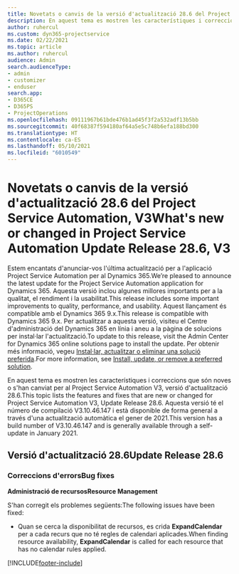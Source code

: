 ```yaml
---
title: Novetats o canvis de la versió d'actualització 28.6 del Project Service Automation revisió, V3
description: En aquest tema es mostren les característiques i correccions que hi ha disponibles per al llançament de l'actualització 28.6, V3, de Project Service Automation.
author: ruhercul
ms.custom: dyn365-projectservice
ms.date: 02/22/2021
ms.topic: article
ms.author: ruhercul
audience: Admin
search.audienceType:
- admin
- customizer
- enduser
search.app:
- D365CE
- D365PS
- ProjectOperations
ms.openlocfilehash: 09111967b61bde476b1ad45f3f2a532adf13b5bb
ms.sourcegitcommit: 40f68387f594180af64a5e5c748b6efa188bd300
ms.translationtype: HT
ms.contentlocale: ca-ES
ms.lasthandoff: 05/10/2021
ms.locfileid: "6010549"
---
```

# <a name="whats-new-or-changed-in-project-service-automation-update-release-286-v3"></a><span data-ttu-id="2af7d-103">Novetats o canvis de la versió d'actualització 28.6 del Project Service Automation, V3</span><span class="sxs-lookup"><span data-stu-id="2af7d-103">What's new or changed in Project Service Automation Update Release 28.6, V3</span></span>

<span data-ttu-id="2af7d-104">Estem encantats d'anunciar-vos l'última actualització per a l'aplicació Project Service Automation per al Dynamics 365.</span><span class="sxs-lookup"><span data-stu-id="2af7d-104">We’re pleased to announce the latest update for the Project Service Automation application for Dynamics 365.</span></span> <span data-ttu-id="2af7d-105">Aquesta versió inclou algunes millores importants per a la qualitat, el rendiment i la usabilitat.</span><span class="sxs-lookup"><span data-stu-id="2af7d-105">This release includes some important improvements to quality, performance, and usability.</span></span> <span data-ttu-id="2af7d-106">Aquest llançament és compatible amb el Dynamics 365 9.x.</span><span class="sxs-lookup"><span data-stu-id="2af7d-106">This release is compatible with Dynamics 365 9.x.</span></span> <span data-ttu-id="2af7d-107">Per actualitzar a aquesta versió, visiteu el Centre d'administració del Dynamics 365 en línia i aneu a la pàgina de solucions per instal·lar l'actualització.</span><span class="sxs-lookup"><span data-stu-id="2af7d-107">To update to this release, visit the Admin Center for Dynamics 365 online solutions page to install the update.</span></span> <span data-ttu-id="2af7d-108">Per obtenir més informació, vegeu [Instal·lar, actualitzar o eliminar una solució preferida](/power-platform/admin/install-remove-preferred-solution).</span><span class="sxs-lookup"><span data-stu-id="2af7d-108">For more information, see [Install, update, or remove a preferred solution](/power-platform/admin/install-remove-preferred-solution).</span></span>

<span data-ttu-id="2af7d-109">En aquest tema es mostren les característiques i correccions que són noves o s'han canviat per al Project Service Automation V3, versió d'actualització 28.6.</span><span class="sxs-lookup"><span data-stu-id="2af7d-109">This topic lists the features and fixes that are new or changed for Project Service Automation V3, Update Release 28.6.</span></span> <span data-ttu-id="2af7d-110">Aquesta versió té el número de compilació V3.10.46.147 i està disponible de forma general a través d'una actualització automàtica el gener de 2021.</span><span class="sxs-lookup"><span data-stu-id="2af7d-110">This version has a build number of V3.10.46.147 and is generally available through a self-update in January 2021.</span></span>

## <a name="update-release-286"></a><span data-ttu-id="2af7d-111">Versió d'actualització 28.6</span><span class="sxs-lookup"><span data-stu-id="2af7d-111">Update Release 28.6</span></span>

### <a name="bug-fixes"></a><span data-ttu-id="2af7d-112">Correccions d'errors</span><span class="sxs-lookup"><span data-stu-id="2af7d-112">Bug fixes</span></span>


<span data-ttu-id="2af7d-113">**Administració de recursos**</span><span class="sxs-lookup"><span data-stu-id="2af7d-113">**Resource Management**</span></span>

<span data-ttu-id="2af7d-114">S'han corregit els problemes següents:</span><span class="sxs-lookup"><span data-stu-id="2af7d-114">The following issues have been fixed:</span></span>

- <span data-ttu-id="2af7d-115">Quan se cerca la disponibilitat de recursos, es crida **ExpandCalendar** per a cada recurs que no té regles de calendari aplicades.</span><span class="sxs-lookup"><span data-stu-id="2af7d-115">When finding resource availability, **ExpandCalendar** is called for each resource that has no calendar rules applied.</span></span>


[!INCLUDE[footer-include](../includes/footer-banner.md)]